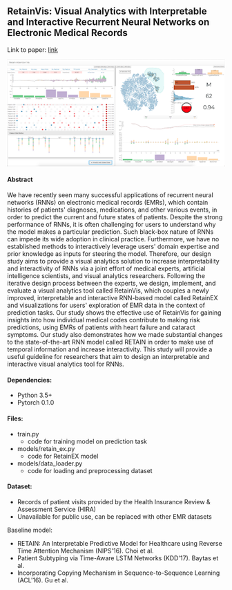 ## RetainVis: Visual Analytics with Interpretable and Interactive Recurrent Neural Networks on Electronic Medical Records

Link to paper: [link](https://arxiv.org/abs/1805.10724)

![Image overview](overview.png)

#### Abstract
We have recently seen many successful applications of recurrent neural networks (RNNs) on electronic medical records (EMRs), which contain histories of patients' diagnoses, medications, and other various events, in order to predict the current and future states of patients. Despite the strong performance of RNNs, it is often challenging for users to understand why the model makes a particular prediction. Such black-box nature of RNNs can impede its wide adoption in clinical practice. Furthermore, we have no established methods to interactively leverage users' domain expertise and prior knowledge as inputs for steering the model. Therefore, our design study aims to provide a visual analytics solution to increase interpretability and interactivity of RNNs via a joint effort of medical experts, artificial intelligence scientists, and visual analytics researchers. Following the iterative design process between the experts, we design, implement, and evaluate a visual analytics tool called RetainVis, which couples a newly improved, interpretable and interactive RNN-based model called RetainEX and visualizations for users' exploration of EMR data in the context of prediction tasks. Our study shows the effective use of RetainVis for gaining insights into how individual medical codes contribute to making risk predictions, using EMRs of patients with heart failure and cataract symptoms. Our study also demonstrates how we made substantial changes to the state-of-the-art RNN model called RETAIN in order to make use of temporal information and increase interactivity. This study will provide a useful guideline for researchers that aim to design an interpretable and interactive visual analytics tool for RNNs.

#### Dependencies:
- Python 3.5+
- Pytorch 0.1.0

#### Files:
- train.py
  - code for training model on prediction task
- models/retain_ex.py
  - code for RetainEX model
- models/data_loader.py
  - code for loading and preprocessing dataset

#### Dataset:
- Records of patient visits provided by the Health Insurance Review & Assessment Service (HIRA)
- Unavailable for public use, can be replaced with other EMR datasets

Baseline model:
- RETAIN: An Interpretable Predictive Model for Healthcare using Reverse Time Attention Mechanism (NIPS'16). Choi et al.
- Patient Subtyping via Time-Aware LSTM Networks (KDD'17). Baytas et al.
- Incorporating Copying Mechanism in Sequence-to-Sequence Learning (ACL'16). Gu et al.
